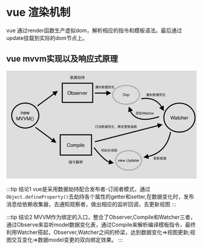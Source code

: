 # vue 渲染机制

vue 通过render函数生产虚拟dom，解析相应的指令和模板语法。最后通过update挂载到实际的dom节点上。

## vue mvvm实现以及响应式原理
![RUNOOB 图标](../assets/mvvm.jpg)

:::tip 结论1
vue是采用数据劫持配合发布者-订阅者模式，通过`Object.defineProperty()`去劫持各个属性的getter和setter,在数据变化时，发布消息给依赖收集器，去通知观察者，做出相应的监听回调，去更新视图
:::


:::tip 结论2
MVVM作为绑定的入口，整合了Observer,Compile和Watcher三者，通过Observe来监听model数据变化表，通过Compile来解析编译模板指令，最终利用Watcher搭起，Observer,Watcher之间的桥梁，达到数据变化=>视图更新;视图交互变化=>数据model变更的双向绑定效果。
:::
